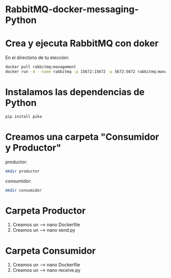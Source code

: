 # RabbitMQ-docker-messaging-Python

# Crea y ejecuta RabbitMQ con doker

En el directorio de tu elección:

```bash
docker pull rabbitmq:management
docker run -d --name rabbitmq -p 15672:15672 -p 5672:5672 rabbitmq:management
```

# Instalamos las dependencias de Python
```bash
pip install pika
```

# Creamos una carpeta "Consumidor y Productor"
productor:
```bash
mkdir productor
``` 
consumidor:
```bash
mkdir consumidor
```
# Carpeta Productor 
1. Creamos un --> nano Dockerfile
2. Creamos un --> nano send.py

# Carpeta Consumidor 
1. Creamos un --> nano Dockerfile
2. Creamos un --> nano receive.py
